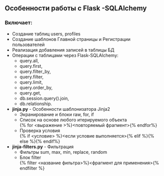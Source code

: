 ## Особенности работы с Flask -SQLAlchemy

### Включает:
+ Создание таблиц users, profiles
+ Создание шаблонов Главной страницы и Регистрации пользователей
+ Реализация добавления записей в таблицы БД
+ Операции с таблицами через Flask-SQLAlchemy:
  + query.all,
  + query.first,
  + query.filter_by,
  + query.filter,
  + query.limit, 
  + query.order_by,
  + query.get,
  + db.session.query().join,
  + db.relationship.
+ **jinja.py** - Особенности шаблонизатора Jinja2
  + Экранирование и блоки raw, for, if
  + Список на основе любого итерируемого объекта  
    {% for <выражение >%}<повторяемый фрагмент>{% endfor%}
  + Проверка условия  
    {% if <условие> %}<если условие выполняется>{% elif %}{% else %}{% endif%}
 + **jinja-filters.py** - Фильтрация
   + Фильтры sum, max, min, replace, random
   + Блок filter   
     {% filter <название фильтра>%}<фрагмент для применения>{% endfilter %}
  